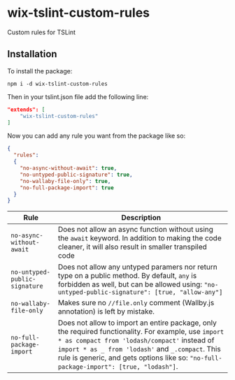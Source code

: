 # wix-tslint-custom-rules
Custom rules for TSLint

## Installation
To install the package:

`npm i -d wix-tslint-custom-rules`

Then in your tslint.json file add the following line:
```json
"extends": [
    "wix-tslint-custom-rules"
]
```

Now you can add any rule you want from the package like so:
```json
{
  "rules":
  {
    "no-async-without-await": true,
    "no-untyped-public-signature": true,
    "no-wallaby-file-only": true,
    "no-full-package-import": true
  }
}
```

Rule | Description
--- | ---
`no-async-without-await` | Does not allow an async function without using the `await` keyword. In addition to making the code cleaner, it will also result in smaller transpiled code
`no-untyped-public-signature` | Does not allow any untyped paramers nor return type on a public method. By default, `any` is forbidden as well, but can be allowed using: `"no-untyped-public-signature": [true, "allow-any"]`
`no-wallaby-file-only` | Makes sure no `//file.only` comment (Wallby.js annotation) is left by mistake.
`no-full-package-import` | Does not allow to import an entire package, only the required functionality. For example, use `import * as compact from 'lodash/compact'` instead of `import * as _ from 'lodash'` and `_.compact`. This rule is generic, and gets options like so: `"no-full-package-import": [true, "lodash"]`.
